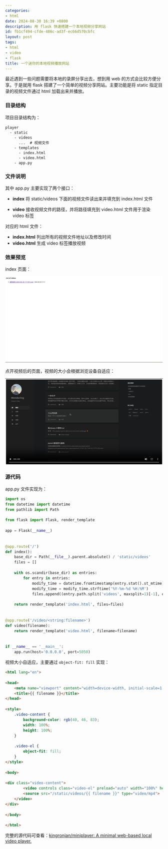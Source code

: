 ```yaml
---
categories:
- html
date: 2024-08-30 16:39 +0800
description: 用 flask 快速搭建一个本地视频分享网站
id: fb1cf494-cfde-486c-ad3f-ec66d570cbfc
layout: post
tags:
- html
- video
- flask
title: 一个迷你的本地视频播放网站
---
```


最近遇到一些问题需要将本地的录屏分享出去，想到用 web 的方式会比较方便分享。于是就用 flask 搭建了一个简单的视频分享网站。主要功能是将 static 指定目录的视频文件通过 html 加载出来并播放。

### 目录结构

项目目录结构为：

```
player
  - static
    - videos
	  ...  # 视频文件
    - templates
	  - index.html
	  - video.html
    - app.py
```



### 文件说明

其中 app.py 主要实现了两个接口：

- **index** 将 static/videos 下面的视频文件读出来并填充到 index.html 文件

- **video** 接收视频文件的路径，并将路径填充到 video.html 文件用于渲染 video 标签

  

对应的 html 文件：

- **index.html** 列出所有的视频文件地址以及修改时间
- **video.html** 生成 video 标签播放视频



### 效果预览

index 页面：

![index](assets/images/miniplayer-index.png)

点开视频后的页面，视频的大小会根据浏览设备自适应：

![video](assets/images/miniplayer-detail.png)



### 源代码

app.py 文件实现为：

```python
import os
from datetime import datetime
from pathlib import Path

from flask import Flask, render_template

app = Flask(__name__)


@app.route('/')
def index():
    base_dir = Path(__file__).parent.absolute() / 'static/videos'
    files = []

    with os.scandir(base_dir) as entries:
        for entry in entries:
            modify_time = datetime.fromtimestamp(entry.stat().st_mtime)
            modify_time = modify_time.strftime('%Y-%m-%d %H:%M')
            files.append((entry.path.split('videos', maxsplit=1)[-1], entry.name, modify_time))

    return render_template('index.html', files=files)


@app.route('/video/<string:filename>')
def video(filename):
    return render_template('video.html', filename=filename)


if __name__ == '__main__':
    app.run(host='0.0.0.0', port=5050)
```



视频大小自适应，主要通过 `object-fit: fill` 实现：

```html
<html lang="en">

<head>
    <meta name="viewport" content="width=device-width, initial-scale=1.0">
    <title>{{ filename }}</title>
</head>

<style>
    .video-content {
        background-color: rgb(40, 46, 83);
        width: 100%;
        height: 100%;
    }

    .video-el {
        object-fit: fill;
    }
</style>

<body>

<div class="video-content">
        <video controls class="video-el" preload="auto" width="100%" height="100%">
        <source src="/static/videos/{{ filename }}" type="video/mp4">
    </video>
</div>

</body>

</html>
```



完整的源代码可查看：[kingronjan/miniplayer: A minimal web-based local video player.](https://github.com/kingronjan/miniplayer)